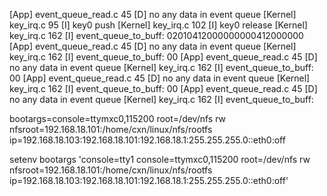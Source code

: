 [App]     event_queue_read.c      45 [D] no any data in event queue
[Kernel]  key_irq.c       95 [I] key0 push
[Kernel]  key_irq.c      102 [I] key0 release
[Kernel]  key_irq.c      162 [I] event_queue_to_buff:
02010412000000000412000000
[App]     event_queue_read.c      45 [D] no any data in event queue
[Kernel]  key_irq.c      162 [I] event_queue_to_buff:
00
[App]     event_queue_read.c      45 [D] no any data in event queue
[Kernel]  key_irq.c      162 [I] event_queue_to_buff:
00
[App]     event_queue_read.c      45 [D] no any data in event queue
[Kernel]  key_irq.c      162 [I] event_queue_to_buff:
00
[App]     event_queue_read.c      45 [D] no any data in event queue
[Kernel]  key_irq.c      162 [I] event_queue_to_buff:


bootargs=console=ttymxc0,115200  root=/dev/nfs rw nfsroot=192.168.18.101:/home/cxn/linux/nfs/rootfs ip=192.168.18.103:192.168.18.101:192.168.18.1:255.255.255.0::eth0:off

setenv bootargs 'console=tty1 console=ttymxc0,115200 root=/dev/nfs rw nfsroot=192.168.18.101:/home/cxn/linux/nfs/rootfs ip=192.168.18.103:192.168.18.101:192.168.18.1:255.255.255.0::eth0:off'
